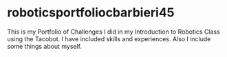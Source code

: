 # roboticsportfoliocbarbieri45
This is my Portfolio of Challenges I did in my Introduction to Robotics Class using the Tacobot.  I have included skills and experiences.  Also I include some things about myself.
